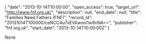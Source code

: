{
  "date": "2013-10-14T10:00:00", 
  "open_access": true, 
  "target_url": "http://www.fnf.org.uk/", 
  "description": null, 
  "end_date": null, 
  "title": "Families Need Fathers (FNF)", 
  "record_id": "20131014T100000/ceNCC4u7xEVkwoni1w9vNA==", 
  "publisher": "fnf.org.uk", 
  "start_date": "2013-10-14T10:00:00Z"
}

None